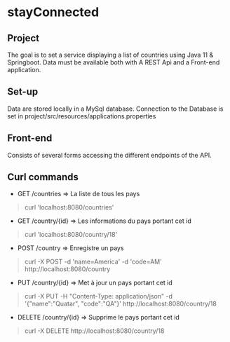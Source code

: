 # stayConnected

## Project 
The goal is to set a service displaying a list of countries using Java 11 & Springboot.
Data must be available both with A REST Api and a Front-end application.

## Set-up
Data are stored locally in a MySql database.
Connection to the Database is set in project/src/resources/applications.properties

## Front-end
Consists of several forms accessing the different endpoints of the API.



## Curl commands
- GET /countries => La liste de tous les pays  
> curl 'localhost:8080/countries'  
- GET /country/{id} => Les informations du pays portant cet id  
> curl 'localhost:8080/country/18'  
- POST /country => Enregistre un pays  
> curl -X POST -d 'name=America' -d 'code=AM' http://localhost:8080/country  
- PUT /country/{id} => Met à jour un pays portant cet id  
> curl -X PUT -H "Content-Type: application/json" -d '{"name":"Quatar", "code":"QA"}' http://localhost:8080/country/18  
- DELETE /country/{id} => Supprime le pays portant cet id  
> curl -X DELETE http://localhost:8080/country/18  
